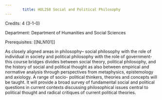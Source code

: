 ```yaml
---
        title: HUL258 Social and Political Philosophy
---
```

Credits: 4 (3-1-0)

Department: Department of Humanities and Social Sciences

Prerequisites: [[NLN101]]

As closely aligned areas in philosophy– social philosophy with the role of individual in society and political philosophy with the role of government- this course bridges divides between social theory, political philosophy, and the history of social and political thought as also between empirical and normative analysis through perspectives from metaphysics, epistemology and axiology. A range of socio- political thinkers, theories and concepts will be taught. It will provide a broad survey of fundamental social and political questions in current contexts discussing philosophical issues central to political thought and radical critiques of current political theories.